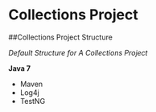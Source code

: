 # Collections Project
##Collections Project Structure

*Default Structure for A Collections Project*

**Java 7**

* Maven
* Log4j
* TestNG
